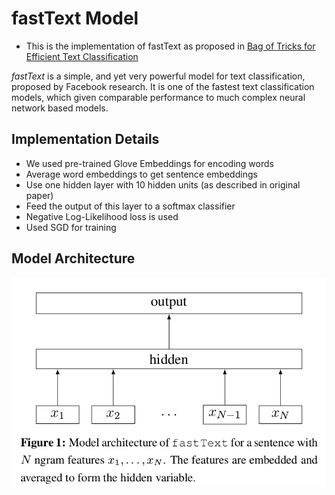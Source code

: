 # fastText Model
- This is the implementation of fastText as proposed in [Bag of Tricks for Efficient Text Classification](https://arxiv.org/abs/1607.01759)

*fastText* is a simple, and yet very powerful model for text classification, proposed by Facebook research. It is one of the fastest text classification models, which given comparable performance to much complex neural network based models.

## Implementation Details
- We used pre-trained Glove Embeddings for encoding words
- Average word embeddings to get sentence embeddings
- Use one hidden layer with 10 hidden units (as described in original paper)
- Feed the output of this layer to a softmax classifier
- Negative Log-Likelihood loss is used
- Used SGD for training

## Model Architecture
![fastText Architecture](images/fastText.png)
